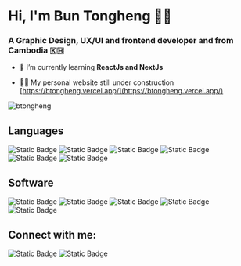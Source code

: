 <h1>Hi, I'm Bun Tongheng 👋🏻</h1>
<h3>A Graphic Design, UX/UI and frontend developer and from Cambodia 🇰🇭</h3>

- 🌱 I’m currently learning **ReactJs and NextJs**

- 👨‍💻 My personal website still under construction [https://btongheng.vercel.app/](https://btongheng.vercel.app/)

<p><img align="center" src="https://github-readme-stats.vercel.app/api/top-langs?username=btongheng&show_icons=true&locale=en&layout=compact" alt="btongheng" /></p>

<h2>Languages</h2>

![Static Badge](https://img.shields.io/badge/Html-%23E34F26?style=for-the-badge&logo=html5&logoColor=%23fff)
![Static Badge](https://img.shields.io/badge/Css-%231572B6?style=for-the-badge&logo=css3&logoColor=%2361DAFB)
![Static Badge](https://img.shields.io/badge/Javascript-%23F7DF1E?style=for-the-badge&logo=javascript&logoColor=%23fff)
![Static Badge](https://img.shields.io/badge/tailwind-%2306B6D4?style=for-the-badge&logo=tailwindcss&logoColor=%23fff)
![Static Badge](https://img.shields.io/badge/React%20JS-%2361DAFB?style=for-the-badge&logo=React&logoColor=%23fff)
![Static Badge](https://img.shields.io/badge/Next%20JS-%23000000?style=for-the-badge&logo=Next.js&logoColor=%23fff)

<h2>Software</h2>

![Static Badge](https://img.shields.io/badge/Visual%20studio%20code-%23007ACC?style=for-the-badge&logo=visual%20studio%20code&logoColor=%23fff)
![Static Badge](https://img.shields.io/badge/Figma-%23F24E1E?style=for-the-badge&logo=figma&logoColor=%23fff)
![Static Badge](https://img.shields.io/badge/Photoshop-%231769FF?style=for-the-badge&logo=adobe%20photoshop&logoColor=%23fff)
![Static Badge](https://img.shields.io/badge/After%20Effects-%239999FF?style=for-the-badge&logo=adobe%20after%20effects&logoColor=%23fff)
![Static Badge](https://img.shields.io/badge/Illutrator-%23FF9A00?style=for-the-badge&logo=adobe%20illustrator&logoColor=%23fff)

<h2>Connect with me:</h2>

![Static Badge](https://img.shields.io/badge/Instagram-%23E4405F?style=for-the-badge&logo=instagram&logoColor=%23fff)
![Static Badge](https://img.shields.io/badge/Behance-%231769FF?style=for-the-badge&logo=behance&logoColor=%23fff)


